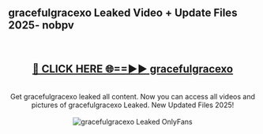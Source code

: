<h2>gracefulgracexo Leaked Video + Update Files 2025- nobpv</h2>
<br>
<div align="center">
<h2><a href="https://libra.edu.pl?gracefulgracexo" rel="nofollow">🔴 CLICK HERE 🌐==►► gracefulgracexo</a></h2>
<br>
Get gracefulgracexo leaked all content. Now you can access all videos and pictures of gracefulgracexo Leaked. New Updated Files 2025!
<br>
<br>
<a href="https://libra.edu.pl?gracefulgracexo" rel="nofollow" data-target="animated-image.originalLink"><img src="https://i.ibb.co.com/WyWwxjT/player-gif2.gif" alt="gracefulgracexo Leaked OnlyFans" style="max-width: 100%; display: inline-block;" data-target="animated-image.originalImage"></a>
</div>
<br>